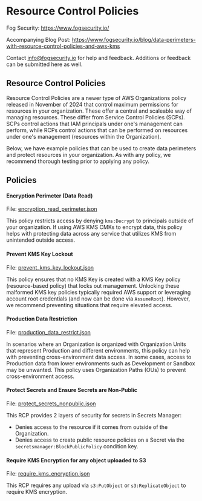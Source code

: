 # Resource Control Policies

Fog Security: https://www.fogsecurity.io/ 

Accompanying Blog Post: https://www.fogsecurity.io/blog/data-perimeters-with-resource-control-policies-and-aws-kms

Contact info@fogsecurity.io for help and feedback. Additions or feedback can be submitted here as well.


## Resource Control Policies

Resource Control Policies are a newer type of AWS Organizations policy released in November of 2024 that control maximum permissions for resources in your organization.  These offer a central and scaleable way of managing resources.  These differ from Service Control Policies (SCPs).  SCPs control actions that IAM principals under one's management can perform, while RCPs control actions that can be performed on resources under one's management (resources within the Organization). 

Below, we have example policies that can be used to create data perimeters and protect resources in your organization.  As with any policy, we recommend thorough testing prior to applying any policy.

## Policies

#### Encryption Perimeter (Data Read)
File: [encryption_read_perimeter.json](encryption_read_perimeter.json)

This policy restricts access by denying `kms:Decrypt` to principals outside of your organization.  If using AWS KMS CMKs to encrypt data, this policy helps with protecting data across any service that utilizes KMS from unintended outside access.

#### Prevent KMS Key Lockout
File: [prevent_kms_key_lockout.json](prevent_kms_key_lockout.json)

This policy ensures that no KMS Key is created with a KMS Key policy (resource-based policy) that locks out management.  Unlocking these malformed KMS key policies typically required AWS support or leveraging account root credentials (and now can be done via `AssumeRoot`).  However, we recommend preventing situations that require elevated access.

#### Production Data Restriction
File: [production_data_restrict.json](production_data_restrict.json)

In scenarios where an Organization is organized with Organization Units that represent Production and different environments, this policy can help with preventing cross-environment data access.  In some cases, access to Production data from lower environments such as Development or Sandbox may be unwanted.  This policy uses Organization Paths (OUs) to prevent cross-environment access.

#### Protect Secrets and Ensure Secrets are Non-Public
File: [protect_secrets_nonpublic.json](protect_secrets_nonpublic.json)

This RCP provides 2 layers of security for secrets in Secrets Manager:
* Denies access to the resource if it comes from outside of the Organization.
* Denies access to create public resource policies on a Secret via the `secretsmanager:BlockPublicPolicy` condition key.

#### Require KMS Encryption for any object uploaded to S3
File: [require_kms_encryption.json](require_kms_encryption.json)

This RCP requires any upload via `s3:PutObject` or `s3:ReplicateObject` to require KMS encryption.  
